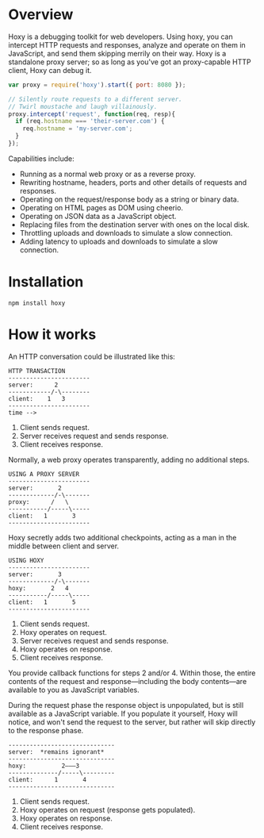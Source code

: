 # Overview

Hoxy is a debugging toolkit for web developers. Using hoxy, you can intercept HTTP requests and responses, analyze and operate on them in JavaScript, and send them skipping merrily on their way. Hoxy is a standalone proxy server; so as long as you've got an proxy-capable HTTP client, Hoxy can debug it.

```javascript
var proxy = require('hoxy').start({ port: 8080 });

// Silently route requests to a different server.
// Twirl moustache and laugh villainously.
proxy.intercept('request', function(req, resp){
  if (req.hostname === 'their-server.com') {
    req.hostname = 'my-server.com';
  }
});
```

Capabilities include:

* Running as a normal web proxy or as a reverse proxy.
* Rewriting hostname, headers, ports and other details of requests and responses.
* Operating on the request/response body as a string or binary data.
* Operating on HTML pages as DOM using cheerio.
* Operating on JSON data as a JavaScript object.
* Replacing files from the destination server with ones on the local disk.
* Throttling uploads and downloads to simulate a slow connection.
* Adding latency to uploads and downloads to simulate a slow connection.

# Installation

    npm install hoxy

# How it works

An HTTP conversation could be illustrated like this:

    HTTP TRANSACTION
    -----------------------
    server:      2
    ------------/-\--------
    client:    1   3
    -----------------------
    time -->

1. Client sends request.
2. Server receives request and sends response.
3. Client receives response.

Normally, a web proxy operates transparently, adding no additional steps.

    USING A PROXY SERVER
    -----------------------
    server:       2
    -------------/-\-------
    proxy:      /   \
    -----------/-----\-----
    client:   1       3
    -----------------------

Hoxy secretly adds two additional checkpoints, acting as a man in the middle between client and server.

    USING HOXY
    -----------------------
    server:       3
    -------------/-\-------
    hoxy:       2   4
    -----------/-----\-----
    client:   1       5
    -----------------------

1. Client sends request.
2. Hoxy operates on request.
3. Server receives request and sends response.
4. Hoxy operates on response.
5. Client receives response.

You provide callback functions for steps 2 and/or 4. Within those, the entire contents of the request and response—including the body contents—are available to you as JavaScript variables.

During the request phase the response object is unpopulated, but is still available as a JavaScript variable. If you populate it yourself, Hoxy will notice, and won't send the request to the server, but rather will skip directly to the response phase.

    ------------------------------
    server:  *remains ignorant*
    ------------------------------
    hoxy:          2———3
    --------------/-----\---------
    client:      1       4
    ------------------------------

1. Client sends request.
2. Hoxy operates on request (response gets populated).
3. Hoxy operates on response.
4. Client receives response.
